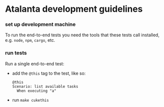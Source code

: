 # Atalanta development guidelines

### set up development machine

To run the end-to-end tests you need the tools that these tests call installed,
e.g. `node`, `npm`, `cargo`, etc.

### run tests

Run a single end-to-end test:

- add the `@this` tag to the test, like so:

  ```cucumber
  @this
  Scenario: list available tasks
    When executing "a"
  ```
- run `make cukethis`
